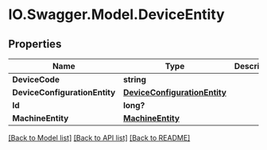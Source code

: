 # IO.Swagger.Model.DeviceEntity
## Properties

Name | Type | Description | Notes
------------ | ------------- | ------------- | -------------
**DeviceCode** | **string** |  | [optional] 
**DeviceConfigurationEntity** | [**DeviceConfigurationEntity**](DeviceConfigurationEntity.md) |  | [optional] 
**Id** | **long?** |  | [optional] 
**MachineEntity** | [**MachineEntity**](MachineEntity.md) |  | [optional] 

[[Back to Model list]](../README.md#documentation-for-models) [[Back to API list]](../README.md#documentation-for-api-endpoints) [[Back to README]](../README.md)

